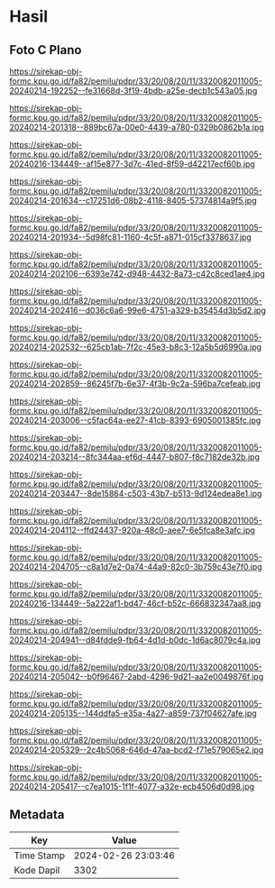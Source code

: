 # Hasil

## Foto C Plano

https://sirekap-obj-formc.kpu.go.id/fa82/pemilu/pdpr/33/20/08/20/11/3320082011005-20240214-192252--fe31668d-3f19-4bdb-a25e-decb1c543a05.jpg

https://sirekap-obj-formc.kpu.go.id/fa82/pemilu/pdpr/33/20/08/20/11/3320082011005-20240214-201318--889bc67a-00e0-4439-a780-0329b0862b1a.jpg

https://sirekap-obj-formc.kpu.go.id/fa82/pemilu/pdpr/33/20/08/20/11/3320082011005-20240216-134449--af15e877-3d7c-41ed-8f59-d42217ecf60b.jpg

https://sirekap-obj-formc.kpu.go.id/fa82/pemilu/pdpr/33/20/08/20/11/3320082011005-20240214-201634--c17251d6-08b2-4118-8405-57374814a9f5.jpg

https://sirekap-obj-formc.kpu.go.id/fa82/pemilu/pdpr/33/20/08/20/11/3320082011005-20240214-201934--5d98fc81-1160-4c5f-a871-015cf3378637.jpg

https://sirekap-obj-formc.kpu.go.id/fa82/pemilu/pdpr/33/20/08/20/11/3320082011005-20240214-202106--6393e742-d948-4432-8a73-c42c8ced1ae4.jpg

https://sirekap-obj-formc.kpu.go.id/fa82/pemilu/pdpr/33/20/08/20/11/3320082011005-20240214-202416--d036c6a6-99e6-4751-a329-b35454d3b5d2.jpg

https://sirekap-obj-formc.kpu.go.id/fa82/pemilu/pdpr/33/20/08/20/11/3320082011005-20240214-202532--625cb1ab-7f2c-45e3-b8c3-12a5b5d6990a.jpg

https://sirekap-obj-formc.kpu.go.id/fa82/pemilu/pdpr/33/20/08/20/11/3320082011005-20240214-202859--86245f7b-6e37-4f3b-9c2a-596ba7cefeab.jpg

https://sirekap-obj-formc.kpu.go.id/fa82/pemilu/pdpr/33/20/08/20/11/3320082011005-20240214-203006--c5fac64a-ee27-41cb-8393-6905001385fc.jpg

https://sirekap-obj-formc.kpu.go.id/fa82/pemilu/pdpr/33/20/08/20/11/3320082011005-20240214-203214--8fc344aa-ef6d-4447-b807-f8c7182de32b.jpg

https://sirekap-obj-formc.kpu.go.id/fa82/pemilu/pdpr/33/20/08/20/11/3320082011005-20240214-203447--8de15864-c503-43b7-b513-9d124edea8e1.jpg

https://sirekap-obj-formc.kpu.go.id/fa82/pemilu/pdpr/33/20/08/20/11/3320082011005-20240214-204112--ffd24437-920a-48c0-aee7-6e5fca8e3afc.jpg

https://sirekap-obj-formc.kpu.go.id/fa82/pemilu/pdpr/33/20/08/20/11/3320082011005-20240214-204705--c8a1d7e2-0a74-44a9-82c0-3b759c43e7f0.jpg

https://sirekap-obj-formc.kpu.go.id/fa82/pemilu/pdpr/33/20/08/20/11/3320082011005-20240216-134449--5a222af1-bd47-46cf-b52c-666832347aa8.jpg

https://sirekap-obj-formc.kpu.go.id/fa82/pemilu/pdpr/33/20/08/20/11/3320082011005-20240214-204941--d84fdde9-fb64-4d1d-b0dc-1d6ac8079c4a.jpg

https://sirekap-obj-formc.kpu.go.id/fa82/pemilu/pdpr/33/20/08/20/11/3320082011005-20240214-205042--b0f96467-2abd-4296-9d21-aa2e0049876f.jpg

https://sirekap-obj-formc.kpu.go.id/fa82/pemilu/pdpr/33/20/08/20/11/3320082011005-20240214-205135--144ddfa5-e35a-4a27-a859-737f04627afe.jpg

https://sirekap-obj-formc.kpu.go.id/fa82/pemilu/pdpr/33/20/08/20/11/3320082011005-20240214-205329--2c4b5068-646d-47aa-bcd2-f71e579065e2.jpg

https://sirekap-obj-formc.kpu.go.id/fa82/pemilu/pdpr/33/20/08/20/11/3320082011005-20240214-205417--c7ea1015-1f1f-4077-a32e-ecb4506d0d98.jpg


## Metadata

| Key        | Value               |
| ---------- | ------------------- |
| Time Stamp | 2024-02-26 23:03:46 |
| Kode Dapil | 3302                |



